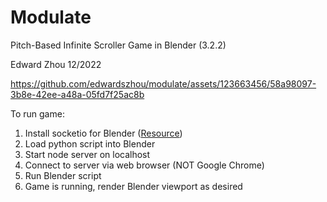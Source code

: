 # Modulate

Pitch-Based Infinite Scroller Game in Blender (3.2.2)

Edward Zhou 12/2022


https://github.com/edwardszhou/modulate/assets/123663456/58a98097-3b8e-42ee-a48a-05fd7f25ac8b


To run game:

1. Install socketio for Blender ([Resource](https://github.com/luckychris/install_blender_python_modules/blob/main/install_blender_python_module.py))
2. Load python script into Blender
3. Start node server on localhost
4. Connect to server via web browser (NOT Google Chrome)
5. Run Blender script
6. Game is running, render Blender viewport as desired
